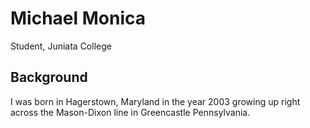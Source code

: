 # Michael Monica
Student, Juniata College
## Background
I was born in Hagerstown, Maryland in the year 2003 growing up right across the Mason-Dixon line in Greencastle Pennsylvania. 

